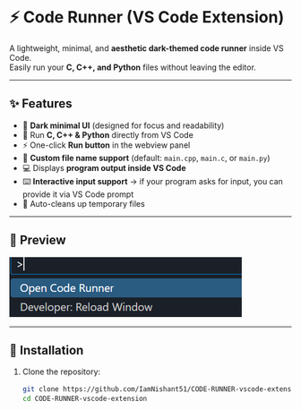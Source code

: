 # ⚡ Code Runner (VS Code Extension)

A lightweight, minimal, and **aesthetic dark-themed code runner** inside VS Code.  
Easily run your **C, C++, and Python** files without leaving the editor.  

---

## ✨ Features

- 🖤 **Dark minimal UI** (designed for focus and readability)  
- 📂 Run **C, C++ & Python** directly from VS Code  
- ⚡ One-click **Run button** in the webview panel  
- 📑 **Custom file name support** (default: `main.cpp`, `main.c`, or `main.py`)  
- 💻 Displays **program output inside VS Code**  
- ⌨️ **Interactive input support** → if your program asks for input, you can provide it via VS Code prompt  
- 🧹 Auto-cleans up temporary files  

---

## 📸 Preview
![Extension Preview](https://github.com/IamNishant51/CODE-RUNNER-vscode-extension/blob/main/screenshot/preview.png)


---

## 🚀 Installation

1. Clone the repository:
   ```bash
   git clone https://github.com/IamNishant51/CODE-RUNNER-vscode-extension.git
   cd CODE-RUNNER-vscode-extension
